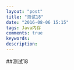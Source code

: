 ```yaml
---
layout: "post"
title: "测试18"
date: "2016-08-06 15:15"
tags: Java内存
comments: true
keywords:
description:
---
```


##测试18
